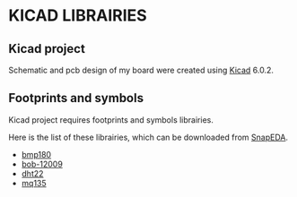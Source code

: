 # KICAD LIBRAIRIES

## Kicad project

Schematic and pcb design of my board were created using [Kicad](https://www.kicad.org/) 6.0.2.

## Footprints and symbols

Kicad project requires footprints and symbols librairies.

Here is the list of these librairies, which can be downloaded from [SnapEDA](https://www.snapeda.com/).

- [bmp180](https://www.snapeda.com/parts/HTSW-106-07-S-S-LL/Samtec/view-part/?t=HTSW-106-07-S-S-LL)
- [bob-12009](https://www.snapeda.com/parts/BOB-12009/SparkFun/view-part/?t=bob12009)
- [dht22](https://www.snapeda.com/parts/DHT22/Aosong%20Electronics/view-part/?t=dht22)
- [mq135](https://www.snapeda.com/parts/3-641215-4/TE%20Connectivity/view-part/?t=3-641215-4)
